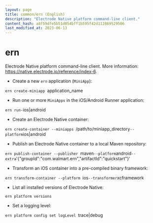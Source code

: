 ```yaml
---
layout: page
title: common/ern (English)
description: "Electrode Native platform command-line client."
content_hash: a8f59dfe5b51d054bff1b595f42d112869529506
last_modified_at: 2023-06-13
---
```

# ern

Electrode Native platform command-line client.
More information: <https://native.electrode.io/reference/index-6>.

- Create a new `ern` application (`MiniApp`):

`ern create-miniapp `<span class="tldr-var badge badge-pill bg-dark-lm bg-white-dm text-white-lm text-dark-dm font-weight-bold">application_name</span>

- Run one or more `MiniApps` in the iOS/Android Runner application:

`ern run-`<span class="tldr-var badge badge-pill bg-dark-lm bg-white-dm text-white-lm text-dark-dm font-weight-bold">ios|android</span>

- Create an Electrode Native container:

`ern create-container --miniapps `<span class="tldr-var badge badge-pill bg-dark-lm bg-white-dm text-white-lm text-dark-dm font-weight-bold">/path/to/miniapp_directory</span>` --platform `<span class="tldr-var badge badge-pill bg-dark-lm bg-white-dm text-white-lm text-dark-dm font-weight-bold">ios|android</span>

- Publish an Electrode Native container to a local Maven repository:

`ern publish-container --publisher `<span class="tldr-var badge badge-pill bg-dark-lm bg-white-dm text-white-lm text-dark-dm font-weight-bold">maven</span>` --platform `<span class="tldr-var badge badge-pill bg-dark-lm bg-white-dm text-white-lm text-dark-dm font-weight-bold">android</span>` --extra `<span class="tldr-var badge badge-pill bg-dark-lm bg-white-dm text-white-lm text-dark-dm font-weight-bold">'{"groupId":"com.walmart.ern","artifactId":"quickstart"}'</span>

- Transform an iOS container into a pre-compiled binary framework:

`ern transform-container --platform `<span class="tldr-var badge badge-pill bg-dark-lm bg-white-dm text-white-lm text-dark-dm font-weight-bold">ios</span>` --transformer `<span class="tldr-var badge badge-pill bg-dark-lm bg-white-dm text-white-lm text-dark-dm font-weight-bold">xcframework</span>

- List all installed versions of Electrode Native:

`ern platform versions`

- Set a logging level:

`ern platform config set logLevel `<span class="tldr-var badge badge-pill bg-dark-lm bg-white-dm text-white-lm text-dark-dm font-weight-bold">trace|debug</span>
